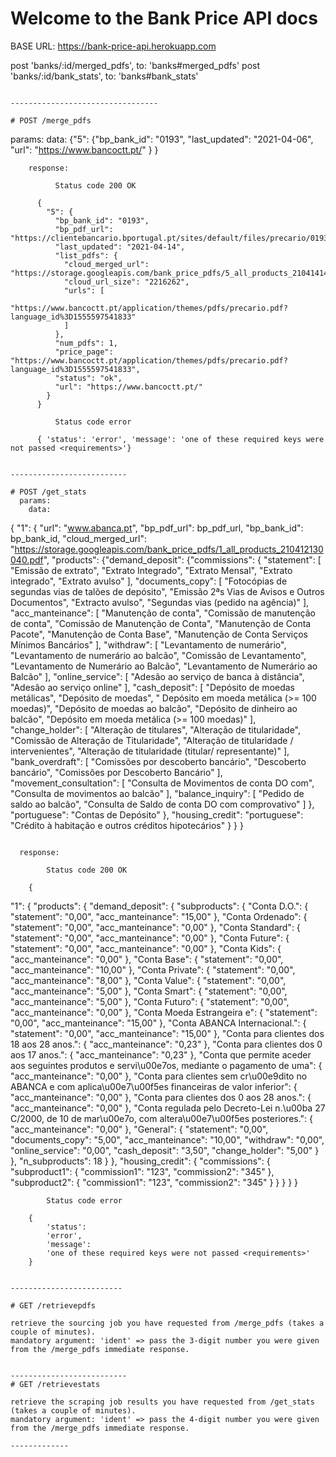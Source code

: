 # Welcome to the Bank Price API docs

BASE URL: https://bank-price-api.herokuapp.com

post 'banks/:id/merged_pdfs', to: 'banks#merged_pdfs'
post 'banks/:id/bank_stats', to:  'banks#bank_stats'
```

---------------------------------

# POST /merge_pdfs
```
  params:
    data:
          {"5": {"bp_bank_id": "0193",
                "last_updated": "2021-04-06",
                "url": "https://www.bancoctt.pt/"
                }
                }
```
    response:

          Status code 200 OK
```
          {
            "5": {
              "bp_bank_id": "0193",
              "bp_pdf_url": "https://clientebancario.bportugal.pt/sites/default/files/precario/0193_/0193_PRE.pdf",
              "last_updated": "2021-04-14",
              "list_pdfs": {
                "cloud_merged_url": "https://storage.googleapis.com/bank_price_pdfs/5_all_products_210414140412.pdf",
                "cloud_url_size": "2216262",
                "urls": [
                  "https://www.bancoctt.pt/application/themes/pdfs/precario.pdf?language_id%3D1555597541833"
                ]
              },
              "num_pdfs": 1,
              "price_page": "https://www.bancoctt.pt/application/themes/pdfs/precario.pdf?language_id%3D1555597541833",
              "status": "ok",
              "url": "https://www.bancoctt.pt/"
            }
          }

```
          Status code error
```
          { 'status': 'error', 'message': 'one of these required keys were not passed <requirements>'}
```

--------------------------

# POST /get_stats
  params:
    data:
```
{
    "1": {
        "url": "www.abanca.pt",
        "bp_pdf_url": bp_pdf_url,
        "bp_bank_id": bp_bank_id,
        "cloud_merged_url": "https://storage.googleapis.com/bank_price_pdfs/1_all_products_210412130040.pdf",
        "products": {"demand_deposit": {"commissions":
                {
                    "statement": [
                    "Emissão de extrato",
                    "Extrato Integrado",
                    "Extrato Mensal",
                    "Extrato integrado",
                    "Extrato avulso"
                ],
                "documents_copy": [
                    "Fotocópias de segundas vias de talões de depósito",
                    "Emissão 2ªs Vias de Avisos e Outros Documentos",
                    "Extracto avulso",
                    "Segundas vias (pedido na agência)"
                ],
                "acc_manteinance": [
                    "Manutenção de conta",
                    "Comissão de manutenção de conta",
                    "Comissão de Manutenção de Conta",
                    "Manutenção de Conta Pacote",
                    "Manutenção de Conta Base",
                    "Manutenção de Conta Serviços Mínimos Bancários"
                ],
                "withdraw": [
                    "Levantamento de numerário",
                    "Levantamento de numerário ao balcão",
                    "Comissão de Levantamento",
                    "Levantamento de Numerário ao Balcão",
                    "Levantamento de Numerário ao Balcão"
                ],
                "online_service": [
                    "Adesão ao serviço de banca à distância",
                    "Adesão ao serviço online"
                ],
                "cash_deposit": [
                    "Depósito de moedas metálicas",
                    "Depósito de moedas",
                    " Depósito em moeda metálica (>= 100 moedas)",
                    "Depósito de moedas ao balcão",
                    "Depósito de dinheiro ao balcão",
                    "Depósito em moeda metálica (>= 100 moedas)"
                ],
                "change_holder": [
                    "Alteração de titulares",
                    "Alteração de titularidade",
                    "Comissão de Alteração de Titularidade",
                    "Alteração de titularidade / intervenientes",
                    "Alteração de titularidade (titular/ representante)"
                ],
                "bank_overdraft": [
                    "Comissões por descoberto bancário",
                    "Descoberto bancário",
                    "Comissões por Descoberto Bancário"
                ],
                "movement_consultation": [
                    "Consulta de Movimentos de conta DO com",
                    "Consulta de movimentos ao balcão"
                ],
                "balance_inquiry": [
                    "Pedido de saldo ao balcão",
                    "Consulta de Saldo de conta DO com comprovativo"
                ]
                },
                "portuguese": "Contas de Depósito"
            },
            "housing_credit": "portuguese": "Crédito à habitação e outros créditos hipotecários"
        }
    }
}
```

  response:

        Status code 200 OK
```
        {
  "1": {
    "products": {
      "demand_deposit": {
        "subproducts": {
          "Conta D.O.": {
            "statement": "0,00",
            "acc_manteinance": "15,00"
          },
          "Conta Ordenado": {
            "statement": "0,00",
            "acc_manteinance": "0,00"
          },
          "Conta Standard": {
            "statement": "0,00",
            "acc_manteinance": "0,00"
          },
          "Conta Future": {
            "statement": "0,00",
            "acc_manteinance": "0,00"
          },
          "Conta Kids": {
            "acc_manteinance": "0,00"
          },
          "Conta Base": {
            "statement": "0,00",
            "acc_manteinance": "10,00"
          },
          "Conta Private": {
            "statement": "0,00",
            "acc_manteinance": "8,00"
          },
          "Conta Value": {
            "statement": "0,00",
            "acc_manteinance": "5,00"
          },
          "Conta Smart": {
            "statement": "0,00",
            "acc_manteinance": "5,00"
          },
          "Conta Futuro": {
            "statement": "0,00",
            "acc_manteinance": "0,00"
          },
          "Conta Moeda Estrangeira e": {
            "statement": "0,00",
            "acc_manteinance": "15,00"
          },
          "Conta ABANCA Internacional.": {
            "statement": "0,00",
            "acc_manteinance": "15,00"
          },
          "Conta para clientes dos 18 aos 28 anos.": {
            "acc_manteinance": "0,23"
          },
          "Conta para clientes dos 0 aos 17 anos.": {
            "acc_manteinance": "0,23"
          },
          "Conta que permite aceder aos seguintes produtos e servi\u00e7os, mediante o pagamento de uma": {
            "acc_manteinance": "0,00"
          },
          "Conta para clientes sem cr\u00e9dito no ABANCA e com aplica\u00e7\u00f5es financeiras de valor inferior": {
            "acc_manteinance": "0,00"
          },
          "Conta para clientes dos 0 aos 28 anos.": {
            "acc_manteinance": "0,00"
          },
          "Conta regulada pelo Decreto-Lei n.\u00ba 27 C/2000, de 10 de mar\u00e7o, com altera\u00e7\u00f5es posteriores.": {
            "acc_manteinance": "0,00"
          },
          "General": {
            "statement": "0,00",
            "documents_copy": "5,00",
            "acc_manteinance": "10,00",
            "withdraw": "0,00",
            "online_service": "0,00",
            "cash_deposit": "3,50",
            "change_holder": "5,00"
          }
        },
        "n_subproducts": 18
      }
    },
    "housing_credit": {
                      "commissions": {
                                      "subproduct1": {
                                                      "commission1": "123",
                                                      "commission2": "345"
                                                      },
                                      "subproduct2": {
                                                      "commission1": "123",
                                                      "commission2": "345"
                                                      }
                                        }
                      }
  }
}
```
        Status code error
```
        {
            'status':
            'error',
            'message':
            'one of these required keys were not passed <requirements>'
        }
```

-------------------------

# GET /retrievepdfs

retrieve the sourcing job you have requested from /merge_pdfs (takes a couple of minutes).
mandatory argument: 'ident' => pass the 3-digit number you were given from the /merge_pdfs immediate response.


--------------------------
# GET /retrievestats

retrieve the scraping job results you have requested from /get_stats (takes a couple of minutes).
mandatory argument: 'ident' => pass the 4-digit number you were given from the /merge_pdfs immediate response.

-------------
